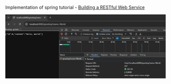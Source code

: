 Implementation of spring tutorial - [Building a RESTful Web Service](https://spring.io/guides/gs/rest-service)


![demo](./demo/REST_API.png)